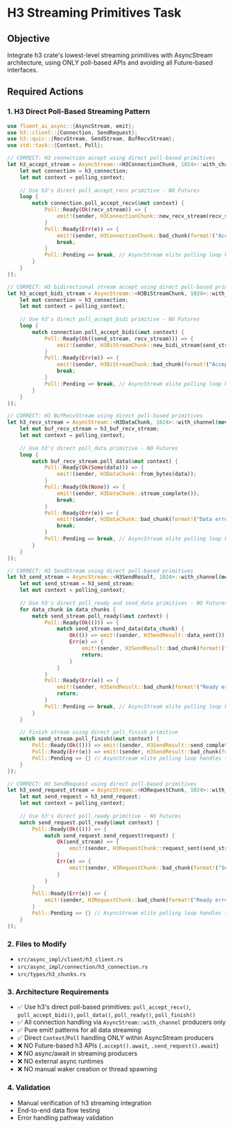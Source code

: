 # H3 Streaming Primitives Task

## Objective

Integrate h3 crate's lowest-level streaming primitives with AsyncStream architecture, using ONLY poll-based APIs and avoiding all Future-based interfaces.

## Required Actions

### 1. H3 Direct Poll-Based Streaming Pattern

```rust
use fluent_ai_async::{AsyncStream, emit};
use h3::client::{Connection, SendRequest};
use h3::quic::{RecvStream, SendStream, BufRecvStream};
use std::task::{Context, Poll};

// CORRECT: H3 connection accept using direct poll-based primitives
let h3_accept_stream = AsyncStream::<H3ConnectionChunk, 1024>::with_channel(move |sender| {
    let mut connection = h3_connection;
    let mut context = polling_context;
    
    // Use h3's direct poll_accept_recv primitive - NO Futures
    loop {
        match connection.poll_accept_recv(&mut context) {
            Poll::Ready(Ok(recv_stream)) => {
                emit!(sender, H3ConnectionChunk::new_recv_stream(recv_stream.stream_id()));
            }
            Poll::Ready(Err(e)) => {
                emit!(sender, H3ConnectionChunk::bad_chunk(format!("Accept error: {}", e)));
                break;
            }
            Poll::Pending => break, // AsyncStream elite polling loop handles this
        }
    }
});

// CORRECT: H3 bidirectional stream accept using direct poll-based primitives
let h3_accept_bidi_stream = AsyncStream::<H3BiStreamChunk, 1024>::with_channel(move |sender| {
    let mut connection = h3_connection;
    let mut context = polling_context;
    
    // Use h3's direct poll_accept_bidi primitive - NO Futures
    loop {
        match connection.poll_accept_bidi(&mut context) {
            Poll::Ready(Ok((send_stream, recv_stream))) => {
                emit!(sender, H3BiStreamChunk::new_bidi_stream(send_stream.stream_id(), recv_stream.stream_id()));
            }
            Poll::Ready(Err(e)) => {
                emit!(sender, H3BiStreamChunk::bad_chunk(format!("Accept bidi error: {}", e)));
                break;
            }
            Poll::Pending => break, // AsyncStream elite polling loop handles this
        }
    }
});

// CORRECT: H3 BufRecvStream using direct poll-based primitives
let h3_recv_stream = AsyncStream::<H3DataChunk, 1024>::with_channel(move |sender| {
    let mut buf_recv_stream = h3_buf_recv_stream;
    let mut context = polling_context;
    
    // Use h3's direct poll_data primitive - NO Futures
    loop {
        match buf_recv_stream.poll_data(&mut context) {
            Poll::Ready(Ok(Some(data))) => {
                emit!(sender, H3DataChunk::from_bytes(data));
            }
            Poll::Ready(Ok(None)) => {
                emit!(sender, H3DataChunk::stream_complete());
                break;
            }
            Poll::Ready(Err(e)) => {
                emit!(sender, H3DataChunk::bad_chunk(format!("Data error: {}", e)));
                break;
            }
            Poll::Pending => break, // AsyncStream elite polling loop handles this
        }
    }
});

// CORRECT: H3 SendStream using direct poll-based primitives
let h3_send_stream = AsyncStream::<H3SendResult, 1024>::with_channel(move |sender| {
    let mut send_stream = h3_send_stream;
    let mut context = polling_context;
    
    // Use h3's direct poll_ready and send_data primitives - NO Futures
    for data_chunk in data_chunks {
        match send_stream.poll_ready(&mut context) {
            Poll::Ready(Ok(())) => {
                match send_stream.send_data(data_chunk) {
                    Ok(()) => emit!(sender, H3SendResult::data_sent()),
                    Err(e) => {
                        emit!(sender, H3SendResult::bad_chunk(format!("Send error: {}", e)));
                        return;
                    }
                }
            }
            Poll::Ready(Err(e)) => {
                emit!(sender, H3SendResult::bad_chunk(format!("Ready error: {}", e)));
                return;
            }
            Poll::Pending => break, // AsyncStream elite polling loop handles this
        }
    }
    
    // Finish stream using direct poll_finish primitive
    match send_stream.poll_finish(&mut context) {
        Poll::Ready(Ok(())) => emit!(sender, H3SendResult::send_complete()),
        Poll::Ready(Err(e)) => emit!(sender, H3SendResult::bad_chunk(format!("Finish error: {}", e))),
        Poll::Pending => {} // AsyncStream elite polling loop handles this
    }
});

// CORRECT: H3 SendRequest using direct poll-based primitives
let h3_send_request_stream = AsyncStream::<H3RequestChunk, 1024>::with_channel(move |sender| {
    let mut send_request = h3_send_request;
    let mut context = polling_context;
    
    // Use h3's direct poll_ready primitive - NO Futures
    match send_request.poll_ready(&mut context) {
        Poll::Ready(Ok(())) => {
            match send_request.send_request(request) {
                Ok(send_stream) => {
                    emit!(sender, H3RequestChunk::request_sent(send_stream.stream_id()));
                }
                Err(e) => {
                    emit!(sender, H3RequestChunk::bad_chunk(format!("Send request error: {}", e)));
                }
            }
        }
        Poll::Ready(Err(e)) => {
            emit!(sender, H3RequestChunk::bad_chunk(format!("Ready error: {}", e)));
        }
        Poll::Pending => {} // AsyncStream elite polling loop handles this
    }
});
```

### 2. Files to Modify

- `src/async_impl/client/h3_client.rs`
- `src/async_impl/connection/h3_connection.rs`
- `src/types/h3_chunks.rs`

### 3. Architecture Requirements

- ✅ Use h3's direct poll-based primitives: `poll_accept_recv()`, `poll_accept_bidi()`, `poll_data()`, `poll_ready()`, `poll_finish()`
- ✅ All connection handling via `AsyncStream::with_channel` producers only
- ✅ Pure emit! patterns for all data streaming
- ✅ Direct `Context`/`Poll` handling ONLY within AsyncStream producers
- ❌ NO Future-based h3 APIs (`.accept().await`, `.send_request().await`)
- ❌ NO async/await in streaming producers
- ❌ NO external async runtimes
- ❌ NO manual waker creation or thread spawning

### 4. Validation

- Manual verification of h3 streaming integration
- End-to-end data flow testing
- Error handling pathway validation

